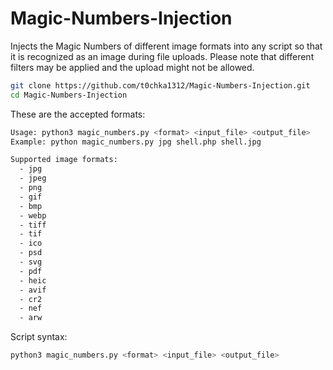 # Magic-Numbers-Injection
Injects the Magic Numbers of different image formats into any script so that it is recognized as an image during file uploads. Please note that different filters may be applied and the upload might not be allowed.
```bash
git clone https://github.com/t0chka1312/Magic-Numbers-Injection.git
cd Magic-Numbers-Injection
```
These are the accepted formats:
``` bash
Usage: python3 magic_numbers.py <format> <input_file> <output_file>
Example: python magic_numbers.py jpg shell.php shell.jpg

Supported image formats:
  - jpg
  - jpeg
  - png
  - gif
  - bmp
  - webp
  - tiff
  - tif
  - ico
  - psd
  - svg
  - pdf
  - heic
  - avif
  - cr2
  - nef
  - arw
```

Script syntax:
``` bash
python3 magic_numbers.py <format> <input_file> <output_file>
```
